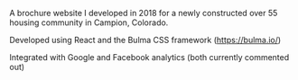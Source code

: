 A brochure website I developed in 2018 for a newly constructed over 55 housing community in Campion, Colorado.

Developed using React and the Bulma CSS framework (https://bulma.io/)

Integrated with Google and Facebook analytics (both currently commented out)
